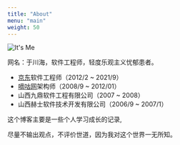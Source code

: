 ```yaml
---
title: "About"
menu: "main"
weight: 50
---
```


![It's Me](/images/me_400x400.jpg "It's Me")

网名：于川海，软件工程师，轻度乐观主义忧郁患者。

- [京东](https://www.jd.com)软件工程师（2012/2 ~ 2021/9）
- [嘀咕网](https://www.digu.com)架构师（2008/9 ~ 2012/01）
- 山西九鼎软件工程有限公司（2007 ~ 2008）
- 山西赫士软件技术开发有限公司（2006/9 ~ 2007/1）

这个博客主要是一些个人学习成长的记录,

尽量不输出观点，不评价世道，因为我对这个世界一无所知。


